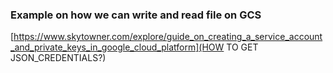### Example on how we can write and read file on GCS

[https://www.skytowner.com/explore/guide_on_creating_a_service_account_and_private_keys_in_google_cloud_platform](HOW TO GET JSON_CREDENTIALS?) 